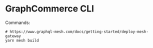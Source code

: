 # GraphCommerce CLI

Commands:

```
# https://www.graphql-mesh.com/docs/getting-started/deploy-mesh-gateway
yarn mesh build
```
